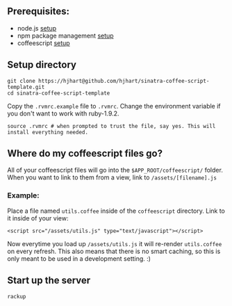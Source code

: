 ## Prerequisites:

* node.js                  [setup](https://github.com/joyent/node/wiki/Installation)
* npm package management   [setup](http://npmjs.org/)
* coffeescript             [setup](http://jashkenas.github.com/coffee-script/#installation)

## Setup directory

	git clone https://hjhart@github.com/hjhart/sinatra-coffee-script-template.git
	cd sinatra-coffee-script-template
	
Copy the `.rvmrc.example` file to `.rvmrc`. Change the environment variable if you don't want to work with ruby-1.9.2.

	source .rvmrc # when prompted to trust the file, say yes. This will install everything needed.

## Where do my coffeescript files go?

All of your coffeescript files will go into the `$APP_ROOT/coffeescript/` folder.
When you want to link to them from a view, link to `/assets/[filename].js`

### Example:

Place a file named `utils.coffee` inside of the `coffeescript` directory.
Link to it inside of your view:

	<script src="/assets/utils.js" type="text/javascript"></script>

Now everytime you load up `/assets/utils.js` it will re-render `utils.coffee` on every refresh. This also means that there is no smart caching, so this is only meant to be used in a development setting. :)
  
## Start up the server

	rackup
	
